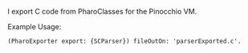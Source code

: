 I export C code from PharoClasses for the Pinocchio VM.

Example Usage:

	(PharoExporter export: {SCParser}) fileOutOn: 'parserExported.c'.